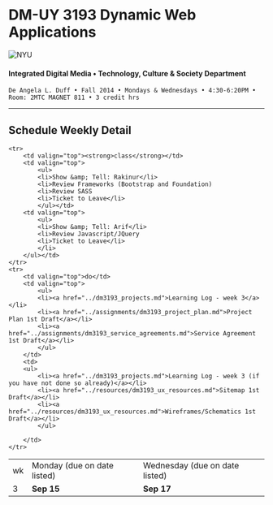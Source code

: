 # DM-UY 3193 Dynamic Web Applications

![NYU](http://ws2.polishedsolid.com/de/nyu_soe_logo.png)
#### Integrated Digital Media • Technology, Culture & Society Department

    De Angela L. Duff • Fall 2014 • Mondays & Wednesdays • 4:30-6:20PM • Room: 2MTC MAGNET 811 • 3 credit hrs

---

## Schedule Weekly Detail

<table>
<tr>
<td>wk</td>
<td>Monday (due on date listed)</td>
<td>Wednesday (due on date listed)</td>
</tr>
<!-- dates -->
    <tr>
        <td valign="top">3</td>
        <td valign="top"><strong>Sep 15</strong></td>
        <td valign="top"><strong>Sep 17</strong></td>
    </tr>

    <tr>
        <td valign="top"><strong>class</strong></td>
        <td valign="top">
            <ul>
            <li>Show &amp; Tell: Rakinur</li>
            <li>Review Frameworks (Bootstrap and Foundation)
            <li>Review SASS
            <li>Ticket to Leave</li>
            </ul></td>
        <td valign="top">
            <ul>
            <li>Show &amp; Tell: Arif</li>       
            <li>Review Javascript/JQuery
            <li>Ticket to Leave</li>
            </li>
        </ul></td>
    </tr>
    <tr>
        <td valign="top">do</td>
        <td valign="top">
            <ul>
            <li><a href="../dm3193_projects.md">Learning Log - week 3</a></li>
            <li><a href="../assignments/dm3193_project_plan.md">Project Plan 1st Draft</a></li>
            <li><a href="../assignments/dm3193_service_agreements.md">Service Agreement 1st Draft</a></li>
            </ul>
        </td>
        <td>
        <ul>
            <li><a href="../dm3193_projects.md">Learning Log - week 3 (if you have not done so already)</a></li>
            <li><a href="../resources/dm3193_ux_resources.md">Sitemap 1st Draft</a></li>
            <li><a href="../resources/dm3193_ux_resources.md">Wireframes/Schematics 1st Draft</a></li>
            </ul>
            
        </td>
    </tr>

</table>